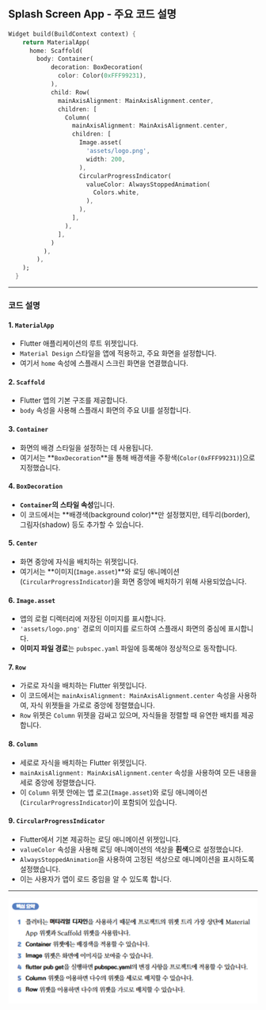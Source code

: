 ## **Splash Screen App - 주요 코드 설명**

```dart
Widget build(BuildContext context) {
    return MaterialApp(
      home: Scaffold(
        body: Container(
            decoration: BoxDecoration(
              color: Color(0xFFF99231),
            ),
            child: Row(
              mainAxisAlignment: MainAxisAlignment.center,
              children: [
                Column(
                  mainAxisAlignment: MainAxisAlignment.center,
                  children: [
                    Image.asset(
                      'assets/logo.png',
                      width: 200,
                    ),
                    CircularProgressIndicator(
                      valueColor: AlwaysStoppedAnimation(
                        Colors.white,
                      ),
                    ),
                  ],
                ),
              ],
            )
          ),
        ),
    );
  }
```

---

### **코드 설명**

#### 1. `MaterialApp`
- Flutter 애플리케이션의 루트 위젯입니다.
- `Material Design` 스타일을 앱에 적용하고, 주요 화면을 설정합니다.
- 여기서 `home` 속성에 스플래시 스크린 화면을 연결했습니다.

#### 2. `Scaffold`
- Flutter 앱의 기본 구조를 제공합니다.
- `body` 속성을 사용해 스플래시 화면의 주요 UI를 설정합니다.

#### 3. `Container`
- 화면의 배경 스타일을 설정하는 데 사용됩니다.
- 여기서는 **`BoxDecoration`**을 통해 배경색을 주황색(`Color(0xFFF99231)`)으로 지정했습니다.

#### 4. `BoxDecoration`
- **`Container`의 스타일 속성**입니다.
- 이 코드에서는 **배경색(background color)**만 설정했지만, 테두리(border), 그림자(shadow) 등도 추가할 수 있습니다.

#### 5. `Center`
- 화면 중앙에 자식을 배치하는 위젯입니다.
- 여기서는 **이미지(`Image.asset`)**와 로딩 애니메이션(`CircularProgressIndicator`)을 화면 중앙에 배치하기 위해 사용되었습니다.

#### 6. `Image.asset`
- 앱의 로컬 디렉터리에 저장된 이미지를 표시합니다.
- `'assets/logo.png'` 경로의 이미지를 로드하여 스플래시 화면의 중심에 표시합니다.
- **이미지 파일 경로**는 `pubspec.yaml` 파일에 등록해야 정상적으로 동작합니다.


#### 7. `Row`
- 가로로 자식을 배치하는 Flutter 위젯입니다.
- 이 코드에서는 `mainAxisAlignment: MainAxisAlignment.center` 속성을 사용하여, 자식 위젯들을 가로로 중앙에 정렬했습니다.
- `Row` 위젯은 `Column` 위젯을 감싸고 있으며, 자식들을 정렬할 때 유연한 배치를 제공합니다.

#### 8. `Column`
- 세로로 자식을 배치하는 Flutter 위젯입니다.
- `mainAxisAlignment: MainAxisAlignment.center` 속성을 사용하여 모든 내용을 세로 중앙에 정렬했습니다.
- 이 `Column` 위젯 안에는 앱 로고(`Image.asset`)와 로딩 애니메이션(`CircularProgressIndicator`)이 포함되어 있습니다.

#### 9. `CircularProgressIndicator`
- Flutter에서 기본 제공하는 로딩 애니메이션 위젯입니다.
- `valueColor` 속성을 사용해 로딩 애니메이션의 색상을 **흰색**으로 설정했습니다.
- `AlwaysStoppedAnimation`을 사용하여 고정된 색상으로 애니메이션을 표시하도록 설정했습니다.
- 이는 사용자가 앱이 로드 중임을 알 수 있도록 합니다.

---

![핵심요약](flutter_study_point.png)